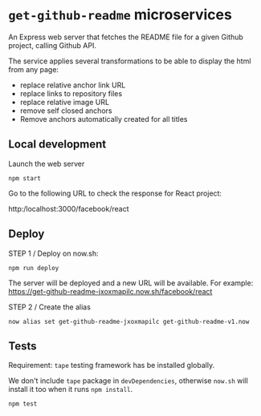 # `get-github-readme` microservices

An Express web server that fetches the README file for a given Github project, calling Github API.

The service applies several transformations to be able to display the html from any page:

* replace relative anchor link URL
* replace links to repository files
* replace relative image URL
* remove self closed anchors
* Remove anchors automatically created for all titles

## Local development

Launch the web server

```
npm start
```

Go to the following URL to check the response for React project:

http:/localhost:3000/facebook/react

## Deploy

STEP 1 / Deploy on now.sh:

```
npm run deploy
```

The server will be deployed and a new URL will be available.
For example: https://get-github-readme-jxoxmapilc.now.sh/facebook/react

STEP 2 / Create the alias

```
now alias set get-github-readme-jxoxmapilc get-github-readme-v1.now
```

## Tests

Requirement: `tape` testing framework has be installed globally.

We don't include `tape` package in `devDependencies`, otherwise `now.sh` will install it too when it runs `npm install`.

```
npm test
```
